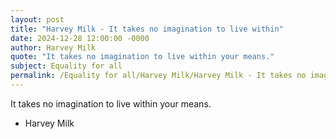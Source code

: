```yaml
---
layout: post
title: "Harvey Milk - It takes no imagination to live within"
date: 2024-12-28 12:00:00 -0000
author: Harvey Milk
quote: "It takes no imagination to live within your means."
subject: Equality for all
permalink: /Equality for all/Harvey Milk/Harvey Milk - It takes no imagination to live within
---
```


It takes no imagination to live within your means.

- Harvey Milk
